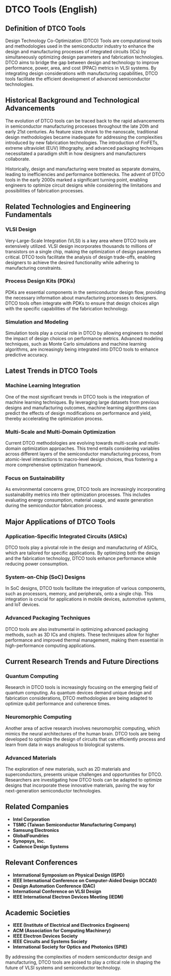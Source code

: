 # DTCO Tools (English)

## Definition of DTCO Tools

Design Technology Co-Optimization (DTCO) Tools are computational tools and methodologies used in the semiconductor industry to enhance the design and manufacturing processes of integrated circuits (ICs) by simultaneously optimizing design parameters and fabrication technologies. DTCO aims to bridge the gap between design and technology to improve performance, power, area, and cost (PPAC) metrics in VLSI systems. By integrating design considerations with manufacturing capabilities, DTCO tools facilitate the efficient development of advanced semiconductor technologies.

## Historical Background and Technological Advancements

The evolution of DTCO tools can be traced back to the rapid advancements in semiconductor manufacturing processes throughout the late 20th and early 21st centuries. As feature sizes shrank to the nanoscale, traditional design methodologies became inadequate for addressing the complexities introduced by new fabrication technologies. The introduction of FinFETs, extreme ultraviolet (EUV) lithography, and advanced packaging techniques necessitated a paradigm shift in how designers and manufacturers collaborate.

Historically, design and manufacturing were treated as separate domains, leading to inefficiencies and performance bottlenecks. The advent of DTCO tools in the early 2000s marked a significant turning point, enabling engineers to optimize circuit designs while considering the limitations and possibilities of fabrication processes.

## Related Technologies and Engineering Fundamentals

### VLSI Design

Very-Large-Scale Integration (VLSI) is a key area where DTCO tools are extensively utilized. VLSI design incorporates thousands to millions of transistors on a single chip, making the optimization of design parameters critical. DTCO tools facilitate the analysis of design trade-offs, enabling designers to achieve the desired functionality while adhering to manufacturing constraints.

### Process Design Kits (PDKs)

PDKs are essential components in the semiconductor design flow, providing the necessary information about manufacturing processes to designers. DTCO tools often integrate with PDKs to ensure that design choices align with the specific capabilities of the fabrication technology.

### Simulation and Modeling

Simulation tools play a crucial role in DTCO by allowing engineers to model the impact of design choices on performance metrics. Advanced modeling techniques, such as Monte Carlo simulations and machine learning algorithms, are increasingly being integrated into DTCO tools to enhance predictive accuracy.

## Latest Trends in DTCO Tools

### Machine Learning Integration

One of the most significant trends in DTCO tools is the integration of machine learning techniques. By leveraging large datasets from previous designs and manufacturing outcomes, machine learning algorithms can predict the effects of design modifications on performance and yield, thereby accelerating the optimization process.

### Multi-Scale and Multi-Domain Optimization

Current DTCO methodologies are evolving towards multi-scale and multi-domain optimization approaches. This trend entails considering variables across different layers of the semiconductor manufacturing process, from atomic-level interactions to macro-level design choices, thus fostering a more comprehensive optimization framework.

### Focus on Sustainability

As environmental concerns grow, DTCO tools are increasingly incorporating sustainability metrics into their optimization processes. This includes evaluating energy consumption, material usage, and waste generation during the semiconductor fabrication process.

## Major Applications of DTCO Tools

### Application-Specific Integrated Circuits (ASICs)

DTCO tools play a pivotal role in the design and manufacturing of ASICs, which are tailored for specific applications. By optimizing both the design and the fabrication technology, DTCO tools enhance performance while reducing power consumption.

### System-on-Chip (SoC) Designs

In SoC designs, DTCO tools facilitate the integration of various components, such as processors, memory, and peripherals, onto a single chip. This integration is crucial for applications in mobile devices, automotive systems, and IoT devices.

### Advanced Packaging Techniques

DTCO tools are also instrumental in optimizing advanced packaging methods, such as 3D ICs and chiplets. These techniques allow for higher performance and improved thermal management, making them essential in high-performance computing applications.

## Current Research Trends and Future Directions

### Quantum Computing

Research in DTCO tools is increasingly focusing on the emerging field of quantum computing. As quantum devices demand unique design and fabrication considerations, DTCO methodologies are being adapted to optimize qubit performance and coherence times.

### Neuromorphic Computing

Another area of active research involves neuromorphic computing, which mimics the neural architectures of the human brain. DTCO tools are being developed to optimize the design of circuits that can efficiently process and learn from data in ways analogous to biological systems.

### Advanced Materials

The exploration of new materials, such as 2D materials and superconductors, presents unique challenges and opportunities for DTCO. Researchers are investigating how DTCO tools can be adapted to optimize designs that incorporate these innovative materials, paving the way for next-generation semiconductor technologies.

## Related Companies

- **Intel Corporation**
- **TSMC (Taiwan Semiconductor Manufacturing Company)**
- **Samsung Electronics**
- **GlobalFoundries**
- **Synopsys, Inc.**
- **Cadence Design Systems**

## Relevant Conferences

- **International Symposium on Physical Design (ISPD)**
- **IEEE International Conference on Computer-Aided Design (ICCAD)**
- **Design Automation Conference (DAC)**
- **International Conference on VLSI Design**
- **IEEE International Electron Devices Meeting (IEDM)**

## Academic Societies

- **IEEE (Institute of Electrical and Electronics Engineers)**
- **ACM (Association for Computing Machinery)**
- **IEEE Electron Devices Society**
- **IEEE Circuits and Systems Society**
- **International Society for Optics and Photonics (SPIE)**

By addressing the complexities of modern semiconductor design and manufacturing, DTCO tools are poised to play a critical role in shaping the future of VLSI systems and semiconductor technology.